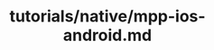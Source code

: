 ---
title: tutorials/native/mpp-ios-android.md
showAuthorInfo: false
redirect_path: https://play.kotlinlang.org/hands-on/Targeting%20iOS%20and%20Android%20with%20Kotlin%20Multiplatform/01_Introduction
---